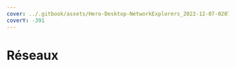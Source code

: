 ```yaml
---
cover: ../.gitbook/assets/Hero-Desktop-NetworkExplorers_2022-12-07-020704_ehza.webp
coverY: -391
---
```


# Réseaux
